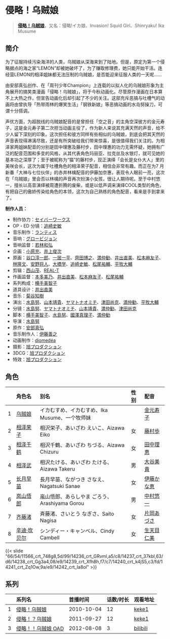 # 侵略！乌贼娘


> <u>**[侵略！乌贼娘](https://bgm.tv/subject/7842)**</u>，又名：侵略!イカ娘、Invasion! Squid Girl、Shinryaku! Ika Musume

## 简介

为了征服持续污染海洋的人类，乌贼娘从深海来到了陆地。但是，原定为第一个侵略据点的海之家“LEMON”却被她破坏了，为了赚取修理费，她只能开始干活。连经营LEMON的相泽姐妹都无法压制的乌贼娘，是否能迎来征服人类的一天呢……

由安部真弘创作、在「周刊少年Champion」上连载的以拟人化的乌贼娘形象为主角展开的搞笑类漫画「侵略！乌贼娘」，将于今秋动画化。尽管原作漫画在日本算不上大热之作，但宣告动画化后却引起了不少的关注。这部充斥恶搞与吐槽气的动画将由曾执导「热带雨林的爆笑生活」「钢铁新娘」等恶搞动画的水岛努操刀，可谓十分搭调。

声优方面，为超脱线的乌贼娘配音的是曾担任「空之音」的主角空深彼方的金元寿子，这是金元寿子第二次担当动画主役了，作为新人来说其充满天然的声音，给不少人留下深刻的印象。这次担任和彼方同样有些相似的乌贼娘，到底会把其天然的声音表现得淋漓尽致，还是有所突破给我们带来惊喜，是很值得我们关注的。为相泽家两姐妹配音的分别是田中理惠及藤村步，田中理惠的功力无需怀疑，她拥有广泛的配音范围和多变的风格，从其代表角色玛丽亚、拉克丝及水银灯，就可见她的基本功之深厚了；至于被昵称为“猫”的藤村步，现正演绎「会长是女仆大人」里的美咲会长，这次为属于吐槽角色的相泽荣子配音，相信会非常有趣。而正在为7 月新番「大神与七位伙伴」的赤井林檎配音的伊藤加奈惠，表现令人眼前一亮，这次在「乌贼娘」里会否以林檎的声音再次扮演小女孩，很让人期待呢。至于中村悠一，擅长以高音演绎被周遭折腾的废柴，或是以低声调来演绎COOL类型的角色，有把自己的傲娇传染给角色的本领，这次为自己熟练的角色配音，看来是手到拿来了。


**制作人员：**
- 制作协力：[セイバーワークス](https://bgm.tv/person/43768)
- OP・ED 分镜：[追崎史敏](https://bgm.tv/person/1165)
- 音乐制作：[ランティス](https://bgm.tv/person/57)
- 音响：[グロービジョン](https://bgm.tv/person/25182)
- 音响监督：[若林和弘](https://bgm.tv/person/564)
- 企画：[小原充](https://bgm.tv/person/2694)、[井上俊次](https://bgm.tv/person/963)
- 原画：[谷口淳一郎](https://bgm.tv/person/3063)、[一居一平](https://bgm.tv/person/19478)、[齊田博之](https://bgm.tv/person/10771)、[満仲勧](https://bgm.tv/person/12528)、[井出直美](https://bgm.tv/person/9092)、[松本麻友子](https://bgm.tv/person/10189)、[林隆文](https://bgm.tv/person/15414)、[安野将人](https://bgm.tv/person/13084)、[大橋学](https://bgm.tv/person/2951)、[追崎史敏](https://bgm.tv/person/1165)、[松尾祐輔](https://bgm.tv/person/8178)、[平牧大輔](https://bgm.tv/person/13069)
- 剪辑：[西山茂](https://bgm.tv/person/6004)、[REAL-T](https://bgm.tv/person/46772)
- 作画监督：[本多美乃](https://bgm.tv/person/22696)、[井出直美](https://bgm.tv/person/9092)、[松本麻友子](https://bgm.tv/person/10189)、[松尾祐輔](https://bgm.tv/person/8178)
- 系列构成：[横手美智子](https://bgm.tv/person/337)
- 道具设计：[井出直美](https://bgm.tv/person/9092)
- 音乐：[菊谷知樹](https://bgm.tv/person/3267)
- 演出：[水島努](https://bgm.tv/person/623)、[山本靖貴](https://bgm.tv/person/3681)、[ヤマトナオミチ](https://bgm.tv/person/13485)、[津田尚克](https://bgm.tv/person/9095)、[満仲勧](https://bgm.tv/person/12528)、[平牧大輔](https://bgm.tv/person/13069)
- 分镜：[水島努](https://bgm.tv/person/623)、[ヤマトナオミチ](https://bgm.tv/person/13485)、[山本靖貴](https://bgm.tv/person/3681)、[満仲勧](https://bgm.tv/person/12528)、[津田尚克](https://bgm.tv/person/9095)
- 脚本：[横手美智子](https://bgm.tv/person/337)、[水島努](https://bgm.tv/person/623)、[國澤真理子](https://bgm.tv/person/3715)、[満仲勧](https://bgm.tv/person/12528)
- 导演：[水島努](https://bgm.tv/person/623)
- 原作：[安部真弘](https://bgm.tv/person/7064)
- 音乐制作人：[伊藤善之](https://bgm.tv/person/52)
- 动画制作：[diomedéa](https://bgm.tv/person/7690)
- 摄影：[旭プロダクション](https://bgm.tv/person/6065)
- 3DCG：[旭プロダクション](https://bgm.tv/person/6065)
- 特效：[旭プロダクション](https://bgm.tv/person/6065)

## 角色

|     |   角色名   |   别名  | 性别 |  配音  |
|:--- |:------  |:----      |:---  |:--   |
| 1 | [乌贼娘](https://bgm.tv/character/11566) | イカむすめ、イカむすめ、Ika Musume、一个牧师妹 |  | [金元寿子](https://bgm.tv/person/5941) |
| 2 | [相泽荣子](https://bgm.tv/character/14236) | 相沢栄子、あいざわ えいこ、Aizawa Eiko | 女 | [藤村歩](https://bgm.tv/person/4783) |
| 3 | [相泽千鹤](https://bgm.tv/character/14237) | 相沢千鶴、あいざわ ちづる、Aizawa Chizuru | 女 | [田中理恵](https://bgm.tv/person/3862) |
| 4 | [相泽武](https://bgm.tv/character/14238) | 相沢たける、あいざわ たける、Aizawa Takeru | 男 | [大谷美貴](https://bgm.tv/person/4481) |
| 5 | [长月早苗](https://bgm.tv/character/14239) | 長月早苗、ながつき さなえ、Nagatsuki Sanae | 女 | [伊藤かな恵](https://bgm.tv/person/4949) |
| 6 | [岚山悟郎](https://bgm.tv/character/14240) | 嵐山悟郎、あらしやま ごろう、Arashiyama Gorou | 男 | [中村悠一](https://bgm.tv/person/4724) |
| 7 | [齐藤渚](https://bgm.tv/character/14241) | 斉藤渚、さいとう なぎさ、Saito Nagisa | 女 | [片岡あづさ](https://bgm.tv/person/6026) |
| 8 | [辛迪·坎贝尔](https://bgm.tv/character/14242) | シンディー・キャンベル、Cindy Cambell | 女 | [生天目仁美](https://bgm.tv/person/4394) |

{{< slide "66/54/11566_crt_748g8,5d/99/14236_crt_GRvml,a5/c8/14237_crt_37kbl,63/d6/14238_crt_Gg3a4,08/e9/14239_crt_Xfh8h,f7/c7/14240_crt_k4jS5,c3/fd/14241_crt_Zq1Ow,9a/e9/14242_crt_la8ol" >}}

## 系列

|     | 系列名         | 首播时间       | 话数/时长 | 观看地址                                                    |
| :-- | :---------- | :--------- | :---- | :------------------------------------------------------ |
| 1   |[侵略！乌贼娘](https://bgm.tv/subject/7842)| 2010-10-04 | 12    | [keke1](https://www.keke1.app/play/40391-4-375467.html) |
| 2   |[侵略！？乌贼娘](https://bgm.tv/subject/18004)| 2011-09-27 | 12    | [keke1](https://www.keke1.app/play/22309-4-167227.html) |
| 3   |[侵略！！乌贼娘 OAD](https://bgm.tv/subject/46703)| 2012-08-08 | 3     | [bilibili](https://www.bilibili.com/video/BV1iW411h7RB) |



